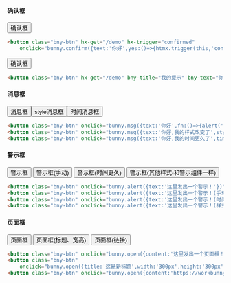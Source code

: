 #### 确认框

<button class="bny-btn" hx-get="/demo" hx-trigger="confirmed"
    onclick="bunny.confirm({text:'你好',yes:()=>{htmx.trigger(this,'confirmed')}})">确认框</button>

```html
<button class="bny-btn" hx-get="/demo" hx-trigger="confirmed"
    onclick="bunny.confirm({text:'你好',yes:()=>{htmx.trigger(this,'confirmed')}})">确认框</button>
```

<button class="bny-btn" hx-get="/demo" bny-title="我的提示" bny-text="你好，兔子！" hx-ext="bny-confirm">确认框</button>

```html
<button class="bny-btn" hx-get="/demo" bny-title="我的提示" bny-text="你好，兔子！" hx-ext="bny-confirm">确认框</button>
```

#### 消息框

<button class="bny-btn" onclick="bunny.msg({text:'你好',fn:(e)=>{alert('回调了')}})">消息框</button><button class="bny-btn"
    onclick="bunny.msg({text:'你好,我的样式改变了',style:'bg-success'})">style消息框</button><button class="bny-btn"
    onclick="bunny.msg({text:'你好,我的时间更久了',time:5000})">时间消息框</button>

```html
<button class="bny-btn" onclick="bunny.msg({text:'你好',fn:()=>{alert('回调了')}})">消息框</button>
<button class="bny-btn" onclick="bunny.msg({text:'你好,我的样式改变了',style:'bg-success'})">style消息框</button>
<button class="bny-btn" onclick="bunny.msg({text:'你好,我的时间更久了',time:5000})">时间消息框</button>
```

#### 警示框

<button class="bny-btn" onclick="bunny.alert({text:'这里发出一个警示！'})">警示框</button>
<button class="bny-btn" onclick="bunny.alert({text:'这里发出一个警示！(手动取消)',del:true})">警示框(手动)</button>
<button class="bny-btn" onclick="bunny.alert({text:'这里发出一个警示！(时间更久)',time:5000})">警示框(时间更久)</button>
<button class="bny-btn" onclick="bunny.alert({text:'这里发出一个警示！(样式)',style:'alert-success'})">警示框(其他样式-和警示组件一样)</button>

```html
<button class="bny-btn" onclick="bunny.alert({text:'这里发出一个警示！'})">警示框</button>
<button class="bny-btn" onclick="bunny.alert({text:'这里发出一个警示！(手动取消)',del:true})">警示框(手动)</button>
<button class="bny-btn" onclick="bunny.alert({text:'这里发出一个警示！(时间更久)',time:5000})">警示框(时间更久)</button>
<button class="bny-btn" onclick="bunny.alert({text:'这里发出一个警示！(样式)',style:'alert-success'})">警示框(其他样式-和警示组件一样)</button>
```

#### 页面框

<button class="bny-btn" onclick="bunny.open({content:'这里发出一个页面框！'})">页面框</button>
<button class="bny-btn"
    onclick="bunny.open({title:'这是新标题',width:'300px',height:'300px',content:'这里发出一个页面框！'})">页面框(标题、宽高)</button>
<button class="bny-btn" onclick="bunny.open({content:'https://workbunny.github.io/bunny-ui/'})">页面框(链接)</button>

```html
<button class="bny-btn" onclick="bunny.open({content:'这里发出一个页面框！'})">页面框</button>
<button class="bny-btn"
    onclick="bunny.open({title:'这是新标题',width:'300px',height:'300px',content:'这里发出一个页面框！'})">页面框(标题、宽高)</button>
<button class="bny-btn" onclick="bunny.open({content:'https://workbunny.github.io/bunny-ui/'})">页面框(链接)</button>
```